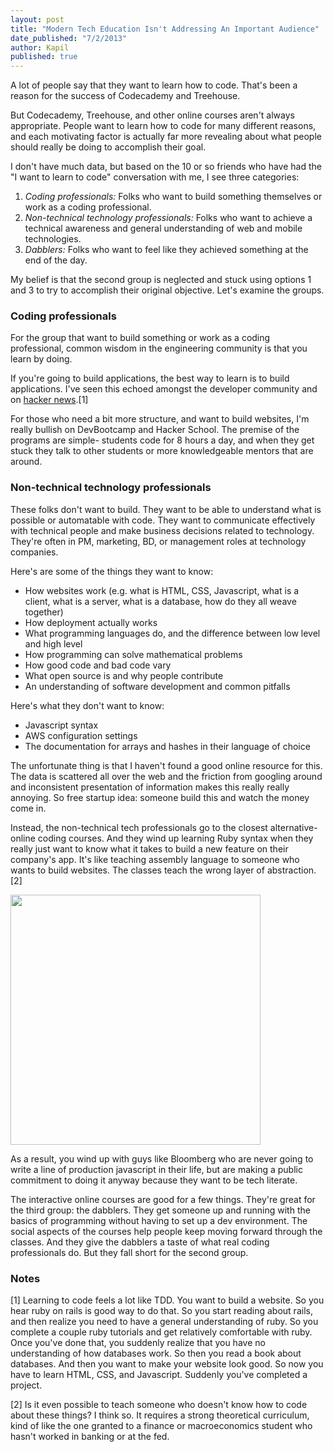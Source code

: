 ```yaml
---
layout: post
title: "Modern Tech Education Isn't Addressing An Important Audience"
date_published: "7/2/2013"
author: Kapil
published: true
---
```


A lot of people say that they want to learn how to code. That's been a reason for the success of Codecademy and Treehouse.

But Codecademy, Treehouse, and other online courses aren't always appropriate. People want to learn how to code for many different reasons, and each motivating factor is actually far more revealing about what people should really be doing to accomplish their goal.

I don't have much data, but based on the 10 or so friends who have had the "I want to learn to code" conversation with me, I see three categories:

1. *Coding professionals:* Folks who want to build something themselves or work as a coding professional.
2. *Non-technical technology professionals:* Folks who want to achieve a technical awareness and general understanding of web and mobile technologies.
3. *Dabblers:* Folks who want to feel like they achieved something at the end of the day.

My belief is that the second group is neglected and stuck using options 1 and 3 to try to accomplish their original objective. Let's examine the groups.

### Coding professionals

For the group that want to build something or work as a coding professional, common wisdom in the engineering community is that you learn by doing.

If you're going to build applications, the best way to learn is to build applications. I've seen this echoed amongst the developer community and on [hacker news](https://news.ycombinator.com/item?id=3007945).\[1\]

For those who need a bit more structure, and want to build websites, I'm really bullish on DevBootcamp and Hacker School. The premise of the programs are simple- students code for 8 hours a day, and when they get stuck they talk to other students or more knowledgeable mentors that are around.

### Non-technical technology professionals

These folks don't want to build. They want to be able to understand what is possible or automatable with code. They want to communicate effectively with technical people and make business decisions related to technology. They're often in PM, marketing, BD, or management roles at technology companies.

Here's are some of the things they want to know:
- How websites work (e.g. what is HTML, CSS, Javascript, what is a client, what is a server, what is a database, how do they all weave together)
- How deployment actually works
- What programming languages do, and the difference between low level and high level
- How programming can solve mathematical problems
- How good code and bad code vary
- What open source is and why people contribute
- An understanding of software development and common pitfalls

Here's what they don't want to know:
- Javascript syntax
- AWS configuration settings
- The documentation for arrays and hashes in their language of choice

The unfortunate thing is that I haven't found a good online resource for this. The data is scattered all over the web and the friction from googling around and inconsistent presentation of information makes this really really annoying. So free startup idea: someone build this and watch the money come in.

Instead, the non-technical tech professionals go to the closest alternative- online coding courses. And they wind up learning Ruby syntax when they really just want to know what it takes to build a new feature on their company's app. It's like teaching assembly language to someone who wants to build websites. The classes teach the wrong layer of abstraction. \[2\]

<img src="/bloomberg.png" width="400px">

As a result, you wind up with guys like Bloomberg who are never going to write a line of production javascript in their life, but are making a public commitment to doing it anyway because they want to be tech literate.

The interactive online courses are good for a few things. They're great for the third group: the dabblers. They get someone up and running with the basics of programming without having to set up a dev environment. The social aspects of the courses help people keep moving forward through the classes. And they give the dabblers a taste of what real coding professionals do. But they fall short for the second group.


### Notes


\[1\] Learning to code feels a lot like TDD. You want to build a website. So you hear ruby on rails is good way to do that. So you start reading about rails, and then realize you need to have a general understanding of ruby. So you complete a couple ruby tutorials and get relatively comfortable with ruby. Once you've done that, you suddenly realize that you have no understanding of how databases work. So then you read a book about databases. And then you want to make your website look good. So now you have to learn HTML, CSS, and Javascript. Suddenly you've completed a project.

\[2\] Is it even possible to teach someone who doesn't know how to code about these things? I think so. It requires a strong theoretical curriculum, kind of like the one granted to a finance or macroeconomics student who hasn't worked in banking or at the fed.
